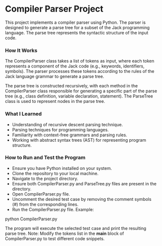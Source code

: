# Compiler Parser Project
This project implements a compiler parser using Python. The parser is designed to generate a parse tree for a subset of the Jack programming language. The parse tree represents the syntactic structure of the input code.

### How It Works
The CompilerParser class takes a list of tokens as input, where each token represents a component of the Jack code (e.g., keywords, identifiers, symbols). The parser processes these tokens according to the rules of the Jack language grammar to generate a parse tree.

The parse tree is constructed recursively, with each method in the CompilerParser class responsible for generating a specific part of the parse tree (e.g., class definition, variable declaration, statement). The ParseTree class is used to represent nodes in the parse tree.

### What I Learned
- Understanding of recursive descent parsing technique.
- Parsing techniques for programming languages.
- Familiarity with context-free grammars and parsing rules.
- Working with abstract syntax trees (AST) for representing program structure.

### How to Run and Test the Program
- Ensure you have Python installed on your system.
- Clone the repository to your local machine.
- Navigate to the project directory.
- Ensure both CompilerParser.py and ParseTree.py files are present in the directory.
- Open CompilerParser.py file.
- Uncomment the desired test case by removing the comment symbols (#) from the corresponding lines.
- Run the CompilerParser.py file.
Example:

python CompilerParser.py

The program will execute the selected test case and print the resulting parse tree.
Note: Modify the tokens list in the __main__ block of CompilerParser.py to test different code snippets.
